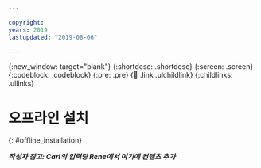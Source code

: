 ```yaml
---

copyright:
years: 2019
lastupdated: "2019-08-06"

---
```


{:new_window: target="blank"}
{:shortdesc: .shortdesc}
{:screen: .screen}
{:codeblock: .codeblock}
{:pre: .pre}
{:child: .link .ulchildlink}
{:childlinks: .ullinks}

# 오프라인 설치
{: #offline_installation}

***작성자 참고: Carl의 입력당 Rene에서 여기에 컨텐츠 추가***
